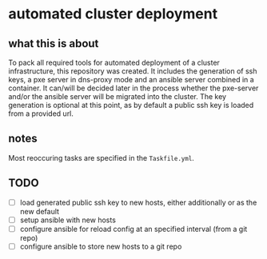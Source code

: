 # automated cluster deployment

## what this is about
To pack all required tools for automated deployment of a cluster infrastructure, this repository was created. It includes the generation of ssh keys, a pxe server in dns-proxy mode and an ansible server combined in a container.
It can/will be decided later in the process whether the pxe-server and/or the ansible server will be migrated into the cluster.
The key generation is optional at this point, as by default a public ssh key is loaded from a provided url.

## notes
Most reoccuring tasks are specified in the ```Taskfile.yml```.

## TODO
- [ ] load generated public ssh key to new hosts, either additionally or as the new default
- [ ] setup ansible with new hosts
- [ ] configure ansible for reload config at an specified interval (from a git repo)
- [ ] configure ansible to store new hosts to a git repo